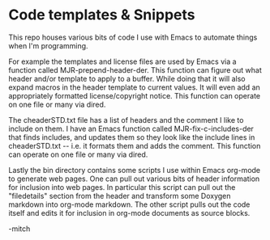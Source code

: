 # Code templates & Snippets

This repo houses various bits of code I use with Emacs to automate
things when I'm programming.

For example the templates and license files are used by Emacs via a
function called MJR-prepend-header-der.  This function can figure out
what header and/or template to apply to a buffer.  While doing that it
will also expand macros in the header template to current values.  It
will even add an appropriately formatted license/copyright notice.
This function can operate on one file or many via dired.

The cheaderSTD.txt file has a list of headers and the comment I like
to include on them.  I have an Emacs function called
MJR-fix-c-includes-der that finds includes, and updates them so they
look like the include lines in cheaderSTD.txt -- i.e. it formats them
and adds the comment.  This function can operate on one file or many
via dired.

Lastly the bin directory contains some scripts I use within Emacs
org-mode to generate web pages.  One can pull out various bits of
header information for inclusion into web pages.  In particular this
script can pull out the "filedetails" section from the header and
transform some Doxygen markdown into org-mode markdown.  The other
script pulls out the code itself and edits it for inclusion in
org-mode documents as source blocks.

-mitch
